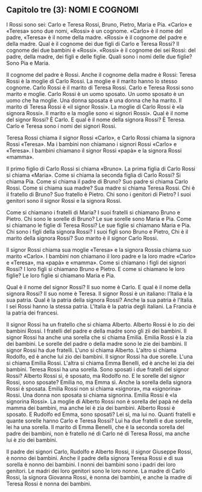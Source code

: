 ## Capitolo tre (3): NOMI E COGNOMI

I Rossi sono sei: Carlo e Teresa Rossi, Bruno, Pietro, Maria e Pia.
«Carlo» e «Teresa» sono due nomi, «Rossi» è un cognome. «Carlo» è il
nome del padre, «Teresa» è il nome della madre. «Rossi» è il
cognome del padre e della madre. Qual è il cognome dei due figli di
Carlo e Teresa Rossi? Il cognome dei due bambini è «Rossi». «Rossi» è il
cognome dei sei Rossi: del padre, della madre, dei figli e delle
figlie. Quali sono i nomi delle due figlie? Sono Pia e Maria.

Il cognome del padre è Rossi. Anche il cognome della madre è Rossi:
Teresa Rossi è la moglie di Carlo Rossi. La moglie e il marito hanno lo
stesso cognome. Carlo Rossi è il marito di Teresa Rossi. Carlo e Teresa
Rossi sono marito e moglie. Carlo Rossi è un uomo sposato. Un uomo
sposato è un uomo che ha moglie. Una donna sposata è una donna che
ha marito. Il marito di Teresa Rossi è «il signor Rossi». La moglie
di Carlo Rossi è «la signora Rossi». Il marito e la moglie sono «i
signori Rossi». Qual è il nome del signor Rossi? È Carlo. E qual è il
nome della signora Rossi? È Teresa. Carlo e Teresa sono i nomi dei
signori Rossi.

Teresa Rossi chiama il signor Rossi «Carlo», e Carlo Rossi chiama la
signora Rossi «Teresa». Ma i bambini non chiamano i signori Rossi
«Carlo» e «Teresa». I bambini chiamano il signor Rossi «papà» e la
signora Rossi «mamma».

Il primo figlio di Carlo Rossi si chiama «Bruno». La prima figlia
di Carlo Rossi si chiama «Maria». Come si chiama la seconda figlia di
Carlo Rossi? Si chiama Pia. Come si chiama il padre di Bruno? Suo
padre si chiama Carlo Rossi. Come si chiama sua madre? Sua madre si
chiama Teresa Rossi. Chi è il fratello di Bruno? Suo fratello è
Pietro. Chi
sono i genitori di Pietro? I suoi genitori sono il signor Rossi e la
signora Rossi.

Come si chiamano i fratelli di Maria? I suoi fratelli si chiamano Bruno
e Pietro. Chi sono le sorelle di Bruno? Le sue sorelle sono Maria e
Pia. Come si chiamano le figlie di Teresa Rossi? Le sue figlie si
chiamano Maria e Pia. Chi sono i figli della signora Rossi? I suoi
figli sono Bruno e Pietro, Chi
è il marito della signora Rossi? Suo marito è il signor Carlo Rossi.

Il signor Rossi chiama sua moglie «Teresa» e la signora Rossia chiama
suo marito «Carlo». I bambini non chiamano il loro padre e la loro
madre «Carlo» e «Teresa», ma «papà» e «mamma». Come si chiamano i
figli dei signori Rossi? I loro figli si chiamano Bruno e Pietro. E
come si chiamano le loro figlie? Le loro figlie si chiamano Maria e
Pia.

Qual è il nome del signor Rossi? Il suo nome è Carlo. E qual è il nome
della signora Rossi? Il suo nome è Teresa. Il signor Rossi è un
italiano: l'Italia è la sua patria. Qual è la patria della signora
Rossi? Anche la sua patria è l'Italia. I sei Rossi hanno la stessa
patria. L'Italia è la patria degli italiani. La Francia è la patria
dei francesi.

Il signor Rossi ha un fratello che si chiama Alberto. Alberto Rossi è lo
zio dei bambini Rossi. I fratelli del padre e della madre sono gli
zii dei bambini. Il signor Rossi ha anche una sorella che si chiama
Emilia. Emilia Rossi è la zia dei bambini. Le sorelle del padre o
della madre sono le zie dei bambini. Il signor Rossi ha due fratelli.
L'uno si chiama Alberto. L'altro si chiama Rodolfo, ed è anche
lui zio dei bambini. Il signor Rossi ha due sorelle. L'una si
chiama Emilia Rossi. L'altra si chiama Emma Benelli, ed è anche lei
zia dei bambini.
Teresa Rossi ha una sorella. Sono sposati i due fratelli del signor
Rossi? Alberto Rossi sì, è sposato, ma Rodolfo no. E le sorelle del
signor Rossi, sono sposate? Emilia no, ma Emma sì. Anche la sorella
della signora Rossi è sposata. Emilia Rossi non si chiama «signora», ma
«signorina» Rossi. Una donna non sposata si chiama signorina. Emilia
Rossi è «la signorina Rossi». La moglie di Alberto Rossi non è sorella
del papà né della mamma dei bambini, ma anche lei è zia dei
bambini. Alberto Rossi è sposato. E Rudolfo ed Emma, sono sposati? Lei
sì, ma lui no. Quanti fratelli e quante sorelle hanno Carlo e Teresa
Rossi? Lui ha due fratelli e due sorelle, lei ha una sorella. Il marito
di Emma Benelli, che è la seconda sorella del padre dei bambini, non è
fratello né di Carlo né di Teresa Rossi, ma anche lui è zio dei
bambini.

Il padre dei signori Carlo, Rudolfo e Alberto Rossi, il signor Giuseppe
Rossi, è nonno dei bambini. Anche il padre della signora Teresa Rossi e
di sua sorella è nonno dei bambini. I nonni dei bambini sono i padri dei
loro genitori. Le madri dei loro genitori sono le loro nonne. La madre
di Carlo Rossi, la signora Giovanna Rossi, è nonna dei bambini, e anche
la madre di Teresa Rossi è nonna dei bambini.
